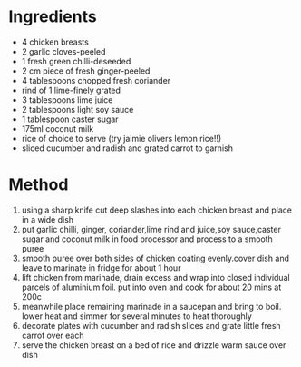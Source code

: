 # Ingredients

-   4 chicken breasts
-   2 garlic cloves-peeled
-   1 fresh green chilli-deseeded
-   2 cm piece of fresh ginger-peeled
-   4 tablespoons chopped fresh coriander
-   rind of 1 lime-finely grated
-   3 tablespoons lime juice
-   2 tablespoons light soy sauce
-   1 tablespoon caster sugar
-   175ml coconut milk
-   rice of choice to serve (try jaimie olivers lemon rice!!)
-   sliced cucumber and radish and grated carrot to garnish

# Method

1.  using a sharp knife cut deep slashes into each chicken breast and place in a wide dish
2.  put garlic chilli, ginger, coriander,lime rind and juice,soy sauce,caster sugar and coconut milk in food processor and process to a smooth puree
3.  smooth puree over both sides of chicken coating evenly.cover dish and leave to marinate in fridge for about 1 hour
4.  lift chicken from marinade, drain excess and wrap into closed individual parcels of aluminium foil. put into oven and cook for about 20 mins at 200c
5.  meanwhile place remaining marinade in a saucepan and bring to boil. lower heat and simmer for several minutes to heat thoroughly
6.  decorate plates with cucumber and radish slices and grate little fresh carrot over each
7.  serve the chicken breast on a bed of rice and drizzle warm sauce over dish


